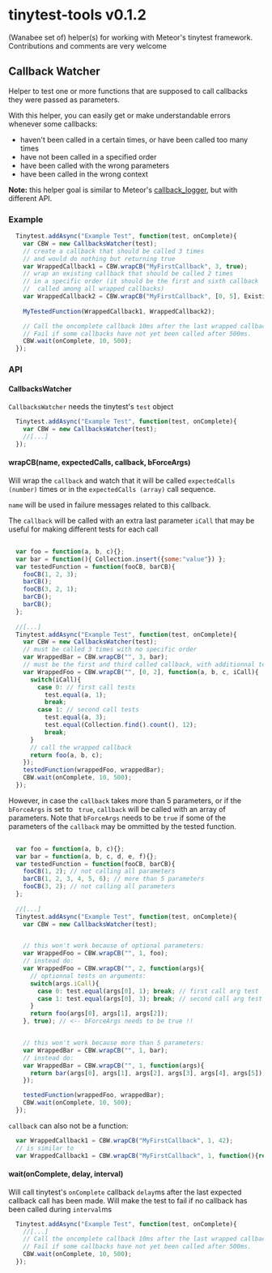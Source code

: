 # tinytest-tools v0.1.2

(Wanabee set of) helper(s) for working with Meteor's tinytest framework.
Contributions and comments are very welcome

## Callback Watcher

Helper to test one or more functions that are supposed to call callbacks they were passed as parameters.

With this helper, you can easily get or make understandable errors whenever some callbacks:
  * haven't been called in a certain times, or have been called too many times
  * have not been called in a specified order
  * have been called with the wrong parameters
  * have been called in the wrong context

**Note:** this helper goal is similar to Meteor's  [callback_logger](https://github.com/meteor/meteor/blob/devel/packages/test-helpers/callback_logger.js), but with different API.

### Example

```javascript
  Tinytest.addAsync("Example Test", function(test, onComplete){
    var CBW = new CallbacksWatcher(test);
    // create a callback that should be called 3 times
    // and would do nothing but returning true
    var WrappedCallback1 = CBW.wrapCB("MyFirstCallback", 3, true);
    // wrap an existing callback that should be called 2 times 
    // in a specific order (it should be the first and sixth callback 
    //  called among all wrapped callbacks)
    var WrappedCallback2 = CBW.wrapCB("MyFirstCallback", [0, 5], ExistingCallback);
    
    MyTestedFunction(WrappedCallback1, WrappedCallback2);

    // Call the oncomplete callback 10ms after the last wrapped callback has been called.
    // Fail if some callbacks have not yet been called after 500ms.
    CBW.wait(onComplete, 10, 500); 
  });
```

### API

#### CallbacksWatcher

`CallbacksWatcher` needs the tinytest's `test` object

```javascript
  Tinytest.addAsync("Example Test", function(test, onComplete){
    var CBW = new CallbacksWatcher(test);
    //[...]
  });
```

#### wrapCB(name, expectedCalls, callback, bForceArgs)

Will wrap the `callback` and watch that it will be called `expectedCalls (number)` times  or 
in the `expectedCalls (array)` call sequence.

`name` will be used in failure messages related to this callback.

The `callback` will be called with an extra last parameter `iCall` that may be useful for making different tests for each call

```javascript
  
  var foo = function(a, b, c){};
  var bar = function(){ Collection.insert({some:"value"}) };
  var testedFunction = function(fooCB, barCB){
    fooCB(1, 2, 3);
    barCB();
    fooCB(3, 2, 1);
    barCB();
    barCB();
  };
  
  //[...]
  Tinytest.addAsync("Example Test", function(test, onComplete){
    var CBW = new CallbacksWatcher(test);
    // must be called 3 times with no specific order
    var WrappedBar = CBW.wrapCB("", 3, bar); 
    // must be the first and third called callback, with additionnal tests on arguments and context
    var WrappedFoo = CBW.wrapCB("", [0, 2], function(a, b, c, iCall){
      switch(iCall){
        case 0: // first call tests
          test.equal(a, 1);
          break; 
        case 1: // second call tests
          test.equal(a, 3); 
          test.equal(Collection.find().count(), 12);
          break; 
      }
      // call the wrapped callback
      return foo(a, b, c);
    });
    testedFunction(wrappedFoo, wrappedBar);
    CBW.wait(onComplete, 10, 500); 
  });
```

However, in case the `callback` takes more than 5 parameters, or if the `bForceArgs` is set to ` true`, `callback`
will be called with an array of parameters. Note that `bForceArgs` needs to be `true` if some of the parameters of the
`callback` may be ommitted by the tested function.

```javascript
  
  var foo = function(a, b, c){};
  var bar = function(a, b, c, d, e, f){};
  var testedFunction = function(fooCB, barCB){
    fooCB(1, 2); // not calling all parameters
    barCB(1, 2, 3, 4, 5, 6); // more than 5 parameters
    fooCB(3, 2); // not calling all parameters
  };
  
  //[...]
  Tinytest.addAsync("Example Test", function(test, onComplete){
    var CBW = new CallbacksWatcher(test);


    // this won't work because of optional parameters:
    var WrappedFoo = CBW.wrapCB("", 1, foo); 
    // instead do:
    var WrappedFoo = CBW.wrapCB("", 2, function(args){
      // optionnal tests on arguments:
      switch(args.iCall){
        case 0: test.equal(args[0], 1); break; // first call arg test
        case 1: test.equal(args[0], 3); break; // second call arg test
      }
      return foo(args[0], args[1], args[2]);
    }, true); // <-- bForceArgs needs to be true !!


    // this won't work because more than 5 parameters:
    var WrappedBar = CBW.wrapCB("", 1, bar); 
    // instead do:
    var WrappedBar = CBW.wrapCB("", 1, function(args){
      return bar(args[0], args[1], args[2], args[3], args[4], args[5]);
    });

    testedFunction(wrappedFoo, wrappedBar);
    CBW.wait(onComplete, 10, 500); 
  });
```

`callback` can also not be a function:

```javascript
  var WrappedCallback1 = CBW.wrapCB("MyFirstCallback", 1, 42); 
  // is similar to
  var WrappedCallback1 = CBW.wrapCB("MyFirstCallback", 1, function(){return 42;}); 
```

#### wait(onComplete, delay, interval)

Will call tinytest's `onComplete` callback `delay`ms after the last expected callback call has been made.
Will make the test to fail if no callback has been called during `interval`ms

```javascript
  Tinytest.addAsync("Example Test", function(test, onComplete){
    //[...]
    // Call the oncomplete callback 10ms after the last wrapped callback has been called.
    // Fail if some callbacks have not yet been called after 500ms.
    CBW.wait(onComplete, 10, 500); 
  });
```

